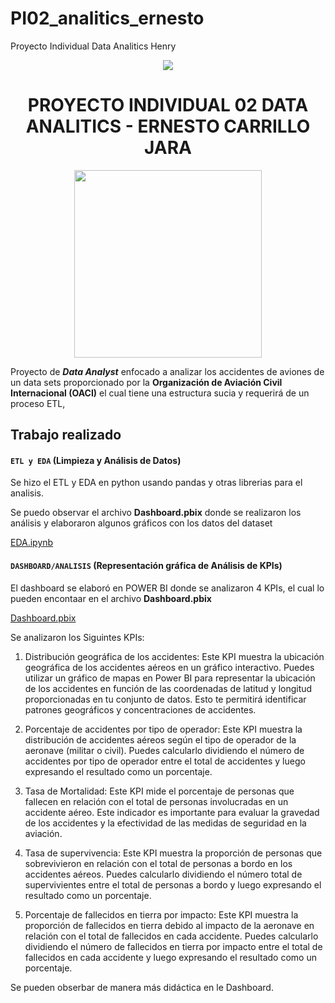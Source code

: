 # PI02_analitics_ernesto
Proyecto Individual Data Analitics Henry

<p align='center'>
<img src ="https://d31uz8lwfmyn8g.cloudfront.net/Assets/logo-henry-white-lg.png">
<p>

<h1 align='center'>
 <b>PROYECTO INDIVIDUAL 02 DATA ANALITICS - ERNESTO CARRILLO JARA</b>
</h1>

<p align="center">
<img src="https://100seguro.com.ar/wp-content/uploads/2016/02/aereo-viaje-avion-plane-1024x683.jpg"  height=300>
</p>

Proyecto de ***Data Analyst*** enfocado a analizar los accidentes de aviones de un data sets proporcionado por la **Organización de Aviación Civil Internacional (OACI)** el cual tiene una estructura sucia y requerirá de un proceso ETL,

## **Trabajo realizado**

#### `ETL y EDA` (Limpieza y Análisis de Datos)
</p>

Se hizo el ETL y EDA en python usando pandas y otras librerias para el analisis.
</p>

Se puedo observar el archivo **Dashboard.pbix** donde se realizaron los análisis y elaboraron algunos gráficos con los datos del dataset  

[EDA.ipynb](https://github.com/CARRILLOJARA96/PI02_analitics_ernesto/blob/main/EDA.ipynb)

#### `DASHBOARD/ANALISIS` (Representación gráfica de Análisis de KPIs)

El dashboard se elaboró en POWER BI donde se analizaron 4 KPIs, el cual lo pueden encontaar en el archivo **Dashboard.pbix**

[Dashboard.pbix](https://github.com/CARRILLOJARA96/PI02_analitics_ernesto/blob/main/Dashboard.pbix)

Se analizaron los Siguintes KPIs:

1. Distribución geográfica de los accidentes: Este KPI muestra la ubicación geográfica de los accidentes aéreos en un gráfico interactivo. Puedes utilizar un gráfico de mapas en Power BI para representar la ubicación de los accidentes en función de las coordenadas de latitud y longitud proporcionadas en tu conjunto de datos. Esto te permitirá identificar patrones geográficos y concentraciones de accidentes.

2. Porcentaje de accidentes por tipo de operador: Este KPI muestra la distribución de accidentes aéreos según el tipo de operador de la aeronave (militar o civil). Puedes calcularlo dividiendo el número de accidentes por tipo de operador entre el total de accidentes y luego expresando el resultado como un porcentaje.

3. Tasa de Mortalidad: Este KPI mide el porcentaje de personas que fallecen en relación con el total de personas involucradas en un accidente aéreo. Este indicador es importante para evaluar la gravedad de los accidentes y la efectividad de las medidas de seguridad en la aviación.

4. Tasa de supervivencia: Este KPI muestra la proporción de personas que sobrevivieron en relación con el total de personas a bordo en los accidentes aéreos. Puedes calcularlo dividiendo el número total de supervivientes entre el total de personas a bordo y luego expresando el resultado como un porcentaje.

3. Porcentaje de fallecidos en tierra por impacto: Este KPI muestra la proporción de fallecidos en tierra debido al impacto de la aeronave en relación con el total de fallecidos en cada accidente. Puedes calcularlo dividiendo el número de fallecidos en tierra por impacto entre el total de fallecidos en cada accidente y luego expresando el resultado como un porcentaje.

Se pueden obserbar de manera más didáctica en le Dashboard.
